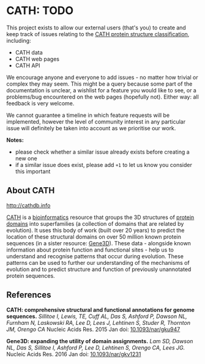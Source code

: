 # CATH: TODO

This project exists to allow our external users (that's you) to create and keep track of issues relating to the [CATH protein structure classification](http://cathdb.info), including:

 * CATH data
 * CATH web pages 
 * CATH API

We encourage anyone and everyone to add issues - no matter how trivial or complex they may seem. This might be a query because some part of the documentation is unclear, a wishlist for a feature you would like to see, or a problems/bug encountered on the web pages (hopefully not). Either way: all feedback is very welcome.

We cannot guarantee a timeline in which feature requests will be implemented, however the level of community interest in any particular issue will definitely be taken into account as we prioritise our work.

**Notes:**

* please check whether a similar issue already exists before creating a new one
* if a similar issue does exist, please add ```+1``` to let us know you consider this important

## About CATH

http://cathdb.info

[CATH](http://cathdb.info) is a [bioinformatics](https://en.wikipedia.org/wiki/Bioinformatics) resource that groups the 3D structures of [protein domains](https://en.wikipedia.org/wiki/Protein_domain) into superfamilies (a collection of domains that are related by evolution). It uses this body of work (built over 20 years) to predict the location of these structural domains on over 50 million known protein sequences (in a sister resource: [Gene3D](http://gene3d.biochem.ucl.ac.uk)). These data - alongside known information about protein function and functional sites - help us to understand and recognise patterns that occur during evolution. These patterns can be used to further our understanding of the mechanisms of evolution and to predict structure and function of previously unannotated protein sequences.

## References

**CATH: comprehensive structural and functional annotations for genome sequences.**
*Sillitoe I, Lewis, TE, Cuff AL, Das S, Ashford P, Dawson NL, Furnham N, Laskowski RA, Lee D, Lees J, Lehtinen S, Studer R, Thornton JM, Orengo CA*
Nucleic Acids Res. 2015 Jan
doi: [10.1093/nar/gku947](//doi.org/10.1093/nar/gku947)

**Gene3D: expanding the utility of domain assignments.**
*Lam SD, Dawson NL, Das S, Sillitoe I, Ashford P, Lee D, Lehtinen S, Orengo CA, Lees JG.*
Nucleic Acids Res. 2016 Jan
doi: [10.1093/nar/gkv1231](//doi.org/10.1093/nar/gkv1231)


